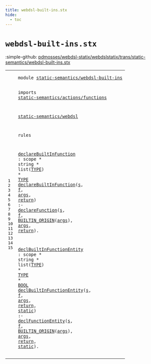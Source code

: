 ```yaml
---
title: webdsl-built-ins.stx
hide:
  - toc
---
```


# `webdsl-built-ins.stx`

:simple-github: [pdmosses/webdsl-statix/webdslstatix/trans/static-semantics/webdsl-built-ins.stx]

[pdmosses/webdsl-statix/webdslstatix/trans/static-semantics/webdsl-built-ins.stx]: https://github.com/pdmosses/webdsl-statix/blob/master/webdslstatix/trans/static-semantics/webdsl-built-ins.stx "The source file on GitHub"

<div class="stx"><table class="highlighttable"><tbody><tr><td class="linenos"><div class="linenodiv"><pre><span></span>1
2
3
4
5
6
7
8
9
10
11
12
13
14
15
</pre></div></td>
<td class="code"><pre><code><span class="keyword">module</span> <a href="../webdsl-ac.stx#static-semantics/webdsl-built-ins_232_265" id="static-semantics/webdsl-built-ins_7_40" title="Referenced at ../webdsl-ac.stx line 13; ../actions/built-ins.stx line 5; ../entities/built-ins.stx line 9; ../types/built-ins.stx line 7">static-semantics/webdsl-built-ins</a>

<span class="keyword">imports</span>
  <a href="../actions/functions.stx#static-semantics/actions/functions_7_41" id="static-semantics/actions/functions_52_86" title="Defined at ../actions/functions.stx line 1">static-semantics/actions/functions</a>

  <a href="../webdsl.stx#static-semantics/webdsl_7_30" id="static-semantics/webdsl_90_113" title="Defined at ../webdsl.stx line 1">static-semantics/webdsl</a>

<span class="keyword">rules</span>

  <a href="#declareBuiltInFunction_186_208" id="declareBuiltInFunction_124_146" title="Referenced at line 11; ../webdsl-ac.stx line 32, 33, 34; ../actions/built-ins.stx line 26, 27, 28, 29, 30, 31, 32, 33, 34, 35, 36, 37, 39, 40, 42, 44, 45, 46, 48, 50, 51, 52, 53, 55, 56, 57, 59, 60, 62, 63, 64, 65, 66, 67, 69; ../entities/built-ins.stx line 26, 27, 28">declareBuiltInFunction</a> : <span class="keyword">scope</span> * <span class="keyword">string</span> * <span class="keyword">list</span>(<a href="../webdsl.stx#TYPE_669_673" id="TYPE_171_175" title="Defined at ../webdsl.stx line 29">TYPE</a>) * <a href="../webdsl.stx#TYPE_669_673" id="TYPE_179_183" title="Defined at ../webdsl.stx line 29">TYPE</a>
  <a href="#declareBuiltInFunction_124_146" id="declareBuiltInFunction_186_208" title="Defined at line 10">declareBuiltInFunction</a>(<a href="#s_248_249" id="s_209_210" title="Referenced at line 11">s</a>, <a href="#f_251_252" id="f_212_213" title="Referenced at line 11">f</a>, <a href="#args_269_273" id="args_215_219" title="Referenced at line 11, 11">args</a>, <a href="#return_282_288" id="return_221_227" title="Referenced at line 11">return</a>) :- <a href="../webdsl.stx#declareFunction_8746_8761" id="declareFunction_232_247" title="Defined at ../webdsl.stx line 217">declareFunction</a>(<a href="#s_209_210" id="s_248_249" title="Defined at line 11">s</a>, <a href="#f_212_213" id="f_251_252" title="Defined at line 11">f</a>, <a href="../webdsl.stx#BUILTIN_ORIGIN_964_978" id="BUILTIN_ORIGIN_254_268" title="Defined at ../webdsl.stx line 39">BUILTIN_ORIGIN</a>(<a href="#args_215_219" id="args_269_273" title="Defined at line 11">args</a>), <a href="#args_215_219" id="args_276_280" title="Defined at line 11">args</a>, <a href="#return_221_227" id="return_282_288" title="Defined at line 11">return</a>).

  <a href="#declBuiltInFunctionEntity_366_391" id="declBuiltInFunctionEntity_294_319" title="Referenced at line 14; ../types/built-ins.stx line 122, 125, 126, 127, 128, 132, 133, 134, 135, 136, 139, 140, 141, 142, 143">declBuiltInFunctionEntity</a> : <span class="keyword">scope</span> * <span class="keyword">string</span> * <span class="keyword">list</span>(<a href="../webdsl.stx#TYPE_669_673" id="TYPE_344_348" title="Defined at ../webdsl.stx line 29">TYPE</a>) * <a href="../webdsl.stx#TYPE_669_673" id="TYPE_352_356" title="Defined at ../webdsl.stx line 29">TYPE</a> * <a href="../webdsl.stx#BOOL_697_701" id="BOOL_359_363" title="Defined at ../webdsl.stx line 30">BOOL</a>
  <a href="#declBuiltInFunctionEntity_294_319" id="declBuiltInFunctionEntity_366_391" title="Defined at line 13">declBuiltInFunctionEntity</a>(<a href="#s_446_447" id="s_392_393" title="Referenced at line 15">s</a>, <a href="#f_449_450" id="f_395_396" title="Referenced at line 15">f</a>, <a href="#args_467_471" id="args_398_402" title="Referenced at line 15, 15">args</a>, <a href="#return_480_486" id="return_404_410" title="Referenced at line 15">return</a>, <a href="#static_488_494" id="static_412_418" title="Referenced at line 15">static</a>) :-
    <a href="../actions/functions.stx#declFunctionEntity_6277_6295" id="declFunctionEntity_427_445" title="Defined at ../actions/functions.stx line 133">declFunctionEntity</a>(<a href="#s_392_393" id="s_446_447" title="Defined at line 14">s</a>, <a href="#f_395_396" id="f_449_450" title="Defined at line 14">f</a>, <a href="../webdsl.stx#BUILTIN_ORIGIN_964_978" id="BUILTIN_ORIGIN_452_466" title="Defined at ../webdsl.stx line 39">BUILTIN_ORIGIN</a>(<a href="#args_398_402" id="args_467_471" title="Defined at line 14">args</a>), <a href="#args_398_402" id="args_474_478" title="Defined at line 14">args</a>, <a href="#return_404_410" id="return_480_486" title="Defined at line 14">return</a>, <a href="#static_412_418" id="static_488_494" title="Defined at line 14">static</a>).
</code></pre></td></tr></tbody></table></div>